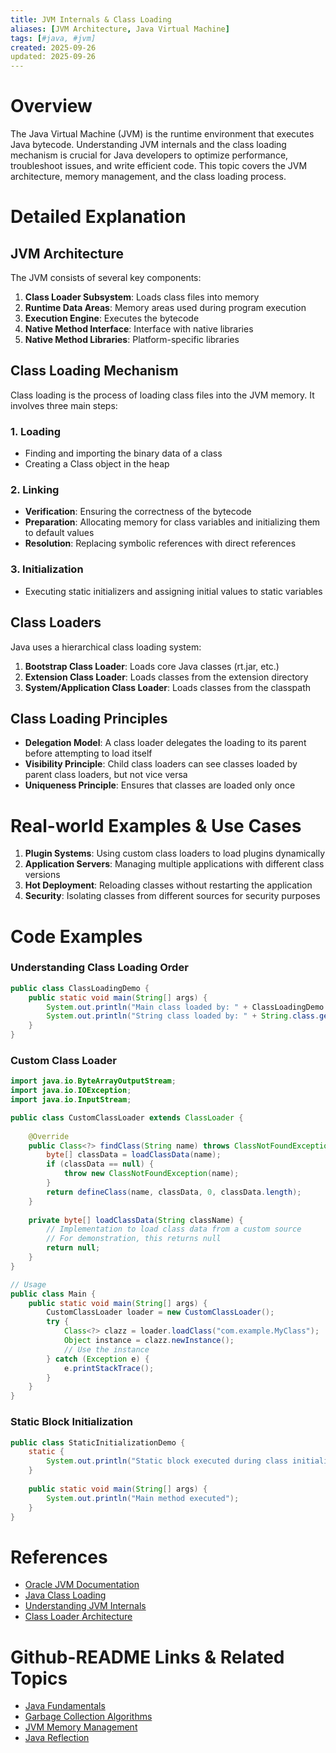 ```yaml
---
title: JVM Internals & Class Loading
aliases: [JVM Architecture, Java Virtual Machine]
tags: [#java, #jvm]
created: 2025-09-26
updated: 2025-09-26
---
```


# Overview

The Java Virtual Machine (JVM) is the runtime environment that executes Java bytecode. Understanding JVM internals and the class loading mechanism is crucial for Java developers to optimize performance, troubleshoot issues, and write efficient code. This topic covers the JVM architecture, memory management, and the class loading process.

# Detailed Explanation

## JVM Architecture

The JVM consists of several key components:

1. **Class Loader Subsystem**: Loads class files into memory
2. **Runtime Data Areas**: Memory areas used during program execution
3. **Execution Engine**: Executes the bytecode
4. **Native Method Interface**: Interface with native libraries
5. **Native Method Libraries**: Platform-specific libraries

## Class Loading Mechanism

Class loading is the process of loading class files into the JVM memory. It involves three main steps:

### 1. Loading
- Finding and importing the binary data of a class
- Creating a Class object in the heap

### 2. Linking
- **Verification**: Ensuring the correctness of the bytecode
- **Preparation**: Allocating memory for class variables and initializing them to default values
- **Resolution**: Replacing symbolic references with direct references

### 3. Initialization
- Executing static initializers and assigning initial values to static variables

## Class Loaders

Java uses a hierarchical class loading system:

1. **Bootstrap Class Loader**: Loads core Java classes (rt.jar, etc.)
2. **Extension Class Loader**: Loads classes from the extension directory
3. **System/Application Class Loader**: Loads classes from the classpath

## Class Loading Principles

- **Delegation Model**: A class loader delegates the loading to its parent before attempting to load itself
- **Visibility Principle**: Child class loaders can see classes loaded by parent class loaders, but not vice versa
- **Uniqueness Principle**: Ensures that classes are loaded only once

# Real-world Examples & Use Cases

1. **Plugin Systems**: Using custom class loaders to load plugins dynamically
2. **Application Servers**: Managing multiple applications with different class versions
3. **Hot Deployment**: Reloading classes without restarting the application
4. **Security**: Isolating classes from different sources for security purposes

# Code Examples

### Understanding Class Loading Order
```java
public class ClassLoadingDemo {
    public static void main(String[] args) {
        System.out.println("Main class loaded by: " + ClassLoadingDemo.class.getClassLoader());
        System.out.println("String class loaded by: " + String.class.getClassLoader());
    }
}
```

### Custom Class Loader
```java
import java.io.ByteArrayOutputStream;
import java.io.IOException;
import java.io.InputStream;

public class CustomClassLoader extends ClassLoader {
    
    @Override
    public Class<?> findClass(String name) throws ClassNotFoundException {
        byte[] classData = loadClassData(name);
        if (classData == null) {
            throw new ClassNotFoundException(name);
        }
        return defineClass(name, classData, 0, classData.length);
    }
    
    private byte[] loadClassData(String className) {
        // Implementation to load class data from a custom source
        // For demonstration, this returns null
        return null;
    }
}

// Usage
public class Main {
    public static void main(String[] args) {
        CustomClassLoader loader = new CustomClassLoader();
        try {
            Class<?> clazz = loader.loadClass("com.example.MyClass");
            Object instance = clazz.newInstance();
            // Use the instance
        } catch (Exception e) {
            e.printStackTrace();
        }
    }
}
```

### Static Block Initialization
```java
public class StaticInitializationDemo {
    static {
        System.out.println("Static block executed during class initialization");
    }
    
    public static void main(String[] args) {
        System.out.println("Main method executed");
    }
}
```

# References

- [Oracle JVM Documentation](https://docs.oracle.com/javase/specs/jvms/se11/html/index.html)
- [Java Class Loading](https://docs.oracle.com/javase/tutorial/ext/basics/load.html)
- [Understanding JVM Internals](https://www.oracle.com/technetwork/java/javase/tech/index-jsp-140228.html)
- [Class Loader Architecture](https://docs.oracle.com/javase/8/docs/technotes/guides/lang/cl-mt.html)

# Github-README Links & Related Topics

- [Java Fundamentals](./java-fundamentals/README.md)
- [Garbage Collection Algorithms](./garbage-collection-algorithms/README.md)
- [JVM Memory Management](./java-memory-management/README.md)
- [Java Reflection](./java-reflection/README.md)
